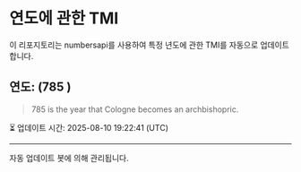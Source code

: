 
# 연도에 관한 TMI

이 리포지토리는 numbersapi를 사용하여 특정 년도에 관한 TMI를 자동으로 업데이트합니다.

## 연도: (785 )
> 785 is the year that Cologne becomes an archbishopric.

⏳ 업데이트 시간: 2025-08-10 19:22:41 (UTC)

---
자동 업데이트 봇에 의해 관리됩니다.

